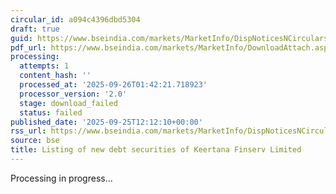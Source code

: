 ```yaml
---
circular_id: a094c4396dbd5304
draft: true
guid: https://www.bseindia.com/markets/MarketInfo/DispNoticesNCirculars.aspx?Noticeid={065F9474-C87D-4140-8E89-C9933B305706}&noticeno=20250925-22&dt=09/25/2025&icount=22&totcount=65&flag=0
pdf_url: https://www.bseindia.com/markets/MarketInfo/DownloadAttach.aspx?id=20250925-22&attachedId=
processing:
  attempts: 1
  content_hash: ''
  processed_at: '2025-09-26T01:42:21.718923'
  processor_version: '2.0'
  stage: download_failed
  status: failed
published_date: '2025-09-25T12:12:10+00:00'
rss_url: https://www.bseindia.com/markets/MarketInfo/DispNoticesNCirculars.aspx?Noticeid={065F9474-C87D-4140-8E89-C9933B305706}&noticeno=20250925-22&dt=09/25/2025&icount=22&totcount=65&flag=0
source: bse
title: Listing of new debt securities of Keertana Finserv Limited
---
```


Processing in progress...